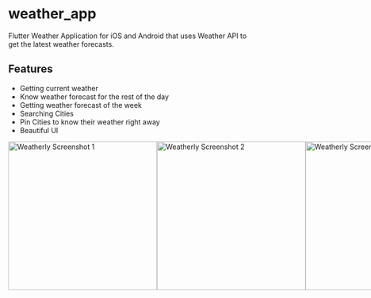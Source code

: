 # weather_app

Flutter Weather Application for iOS and Android that uses Weather API to get the latest weather forecasts.

## Features
  * Getting current weather
  * Know weather forecast for the rest of the day
  * Getting weather forecast of the week
  * Searching Cities
  * Pin Cities to know their weather right away 
  * Beautiful UI

<div style="display:flex; justify-content: space-between;">
  <img src="weatherly_screenshot1.png" alt="Weatherly Screenshot 1" width="300" />
  <img src="weatherly_screenshot2.png" alt="Weatherly Screenshot 2" width="300" />
  <img src="weatherly_screenshot3.png" alt="Weatherly Screenshot 3" width="300" />
</div>
